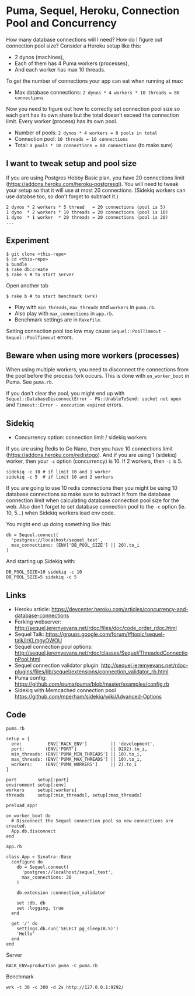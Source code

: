 # Puma, Sequel, Heroku, Connection Pool and Concurrency

How many database connections will I need?
How do I figure out connection pool size?
Consider a Heroku setup like this:

* 2 dynos (machines),
* Each of them has 4 Puma workers (processes),
* And each worker has max 10 threads.

To get the number of connections your app can eat when running at max:

* Max database connections: `2 dynos * 4 workers * 10 threads = 80 connections`

Now you need to figure out how to correctly set connection pool size so
each part has its own share but the total doesn't exceed the connection limit.
Every worker (process) has its own pool.

* Number of pools: `2 dynos * 4 workers = 8 pools in total`
* Connection pool: `10 threads = 10 connections`
* Total:           `8 pools * 10 connections = 80 connections` (to make sure)

## I want to tweak setup and pool size

If you are using Postgres Hobby Basic plan, you have 20 connections limit (https://addons.heroku.com/heroku-postgresql).
You will need to tweak your setup so that it will use at most 20 connections.
(Sidekiq workers can use databse too, so don't forget to subtract it.)

    2 dynos * 2 workers * 5 thread   = 20 connections (pool is 5)
    1 dyno  * 2 workers * 10 threads = 20 connections (pool is 10)
    1 dyno  * 1 worker  * 20 threads = 20 connections (pool is 20)
    ...

## Experiment

    $ git clone <this-repo>
    $ cd <this-repo>
    $ bundle
    $ rake db:create
    $ rake s # to start server

Open another tab

    $ rake b # to start benchmark (wrk)

* Play with `min_threads`, `max_threads` and `workers` in `puma.rb`.
* Also play with `max_connections` in `app.rb`.
* Benchmark settings are in `Rakefile`.

Setting connection pool too low may cause `Sequel::PoolTimeout - Sequel::PoolTimeout` errors.

## Beware when using more workers (processes)

When using multiple workers, you need to disconnect the connections from the pool
before the process fork occurs. This is done with `on_worker_boot` in Puma.
See `puma.rb`.

If you don't clear the pool, you might end up with `Sequel::DatabaseDisconnectError - PG::UnableToSend: socket not open`
and `Timeout::Error - execution expired` errors.

## Sidekiq

* Concurrency option: connection limit / sidekiq workers

If you are using Redis to Go Nano, then you have 10 connections limit (https://addons.heroku.com/redistogo).
And if you are using 1 (sidekiq) worker, then your `-c` option (concurrency) is 10. If 2 workers, then `-c` is 5.

    sidekiq -c 10 # if limit 10 and 1 worker
    sidekiq -c 5  # if limit 10 and 2 workers

If you are going to use 10 redis connections then you might be using 10 database connections
so make sure to subtract it from the database connection limit when calculating database
connection pool size for the web. Also don't forget to set database connection pool to
the `-c` option (ie. 10, 5…) when Sidekiq workers load env code.

You might end up doing something like this:

    db = Sequel.connect(
      'postgres://localhost/sequel_test',
      max_connections: (ENV['DB_POOL_SIZE'] || 20).to_i
    )

And starting up Sidekiq with:

    DB_POOL_SIZE=10 sidekiq -c 10
    DB_POOL_SIZE=5 sidekiq -c 5

## Links

* Heroku article: https://devcenter.heroku.com/articles/concurrency-and-database-connections
* Forking webserver: http://sequel.jeremyevans.net/rdoc/files/doc/code_order_rdoc.html
* Sequel Talk: https://groups.google.com/forum/#!topic/sequel-talk/lrKLmgyOWOU
* Sequel connection pool options: http://sequel.jeremyevans.net/rdoc/classes/Sequel/ThreadedConnectionPool.html
* Sequel connection validator plugin: http://sequel.jeremyevans.net/rdoc-plugins/files/lib/sequel/extensions/connection_validator_rb.html
* Puma config: https://github.com/puma/puma/blob/master/examples/config.rb
* Sidekiq with Memcached connection pool https://github.com/mperham/sidekiq/wiki/Advanced-Options

## Code

`puma.rb`

    setup = {
      env:          ENV['RACK_ENV']         || 'development',
      port:        (ENV['PORT']             || 9292).to_i,
      min_threads: (ENV['PUMA_MIN_THREADS'] || 10).to_i,
      max_threads: (ENV['PUMA_MAX_THREADS'] || 10).to_i,
      workers:     (ENV['PUMA_WORKERS']     || 2).to_i
    }

    port        setup[:port]
    environment setup[:env]
    workers     setup[:workers]
    threads     setup[:min_threads], setup[:max_threads]

    preload_app!

    on_worker_boot do
      # Disconnect the Sequel connection pool so new connections are created.
      App.db.disconnect
    end

`app.rb`

    class App < Sinatra::Base
      configure do
        db = Sequel.connect(
          'postgres://localhost/sequel_test',
          max_connections: 20
        )

        db.extension :connection_validator

        set :db, db
        set :logging, true
      end

      get '/' do
        settings.db.run('SELECT pg_sleep(0.5)')
        'Hello'
      end
    end

Server

    RACK_ENV=production puma -C puma.rb

Benchmark

    wrk -t 30 -c 300 -d 2s http://127.0.0.1:9292/
